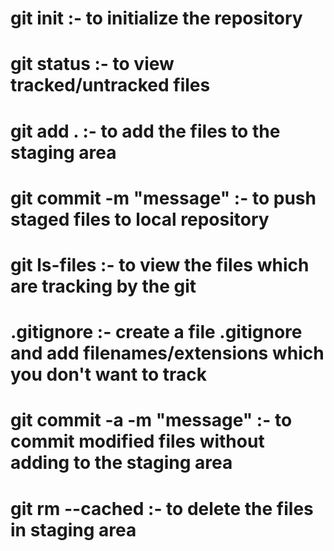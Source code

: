 # git init :- to initialize the repository

# git status :- to view tracked/untracked files

# git add . :- to add the files to the staging area

# git commit -m "message" :- to push staged files to local repository

# git ls-files :- to view the files which are tracking by the git

# .gitignore :- create a file .gitignore and add filenames/extensions which you don't want to track

# git commit -a -m "message" :- to commit modified files without adding to the staging area

# git rm --cached <filename> :- to delete the files in staging area
